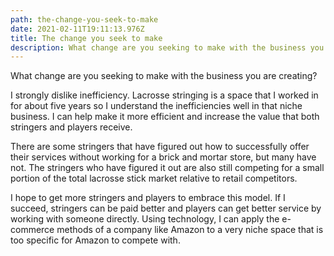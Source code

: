 ```yaml
---
path: the-change-you-seek-to-make
date: 2021-02-11T19:11:13.976Z
title: The change you seek to make
description: What change are you seeking to make with the business you are creating?
---
```

What change are you seeking to make with the business you are creating?

I strongly dislike inefficiency. Lacrosse stringing is a space that I worked in for about five years so I understand the inefficiencies well in that niche business. I can help make it more efficient and increase the value that both stringers and players receive.

There are some stringers that have figured out how to successfully offer their services without working for a brick and mortar store, but many have not. The stringers who have figured it out are also still competing for a small portion of the total lacrosse stick market relative to retail competitors. 

I hope to get more stringers and players to embrace this model. If I succeed, stringers can be paid better and players can get better service by working with someone directly. Using technology, I can apply the e-commerce methods of a company like Amazon to a very niche space that is too specific for Amazon to compete with.